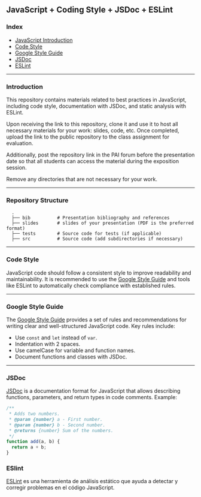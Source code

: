 ## JavaScript + Coding Style + JSDoc + ESLint 

### Index

- [JavaScript Introduction](#introduction)
- [Code Style](#code-style)
- [Google Style Guide](#google-style-guide)
- [JSDoc](#jsdoc)
- [ESLint](#eslint)

---

### Introduction

This repository contains materials related to best practices in JavaScript, including code style, documentation with JSDoc, and static analysis with ESLint.

Upon receiving the link to this repository, clone it and use it to host all necessary materials for your work: slides, code, etc. Once completed, upload the link to the public repository to the class assignment for evaluation.

Additionally, post the repository link in the PAI forum before the presentation date so that all students can access the material during the exposition session.

Remove any directories that are not necessary for your work.

---

### Repository Structure


      .
      ├── bib          # Presentation bibliography and references
      ├── slides       # slides of your presentation (PDF is the preferred format)
      ├── tests        # Source code for tests (if applicable)
      ├── src          # Source code (add subdirectories if necessary) 


---

### Code Style

JavaScript code should follow a consistent style to improve readability and maintainability. It is recommended to use the [Google Style Guide](#google-style-guide) and tools like ESLint to automatically check compliance with established rules.

---

### Google Style Guide

The [Google Style Guide](https://google.github.io/styleguide/jsguide.html) provides a set of rules and recommendations for writing clear and well-structured JavaScript code. Key rules include:

- Use `const` and `let` instead of `var`.
- Indentation with 2 spaces.
- Use camelCase for variable and function names.
- Document functions and classes with JSDoc.

---

### JSDoc

[JSDoc](https://jsdoc.app/) is a documentation format for JavaScript that allows describing functions, parameters, and return types in code comments. Example:

```js
/**
 * Adds two numbers.
 * @param {number} a - First number.
 * @param {number} b - Second number.
 * @returns {number} Sum of the numbers.
 */
function add(a, b) {
  return a + b;
}
```
### ESlint

[ESLint](https://lenguajejs.com/javascript/calidad-de-codigo/eslint/) es una herramienta de análisis estático que ayuda a detectar y corregir problemas en el código JavaScript.